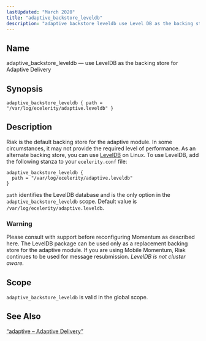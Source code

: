 ```yaml
---
lastUpdated: "March 2020"
title: "adaptive_backstore_leveldb"
description: "adaptive backstore leveldb use Level DB as the backing store for Adaptive Delivery adaptive backstore leveldb path var log ecelerity adaptive leveldb Riak is the default backing store for the adaptive module In some circumstances it may not provide the required level of performance As an alternate backing store you..."
---
```


<a name="conf.ref.adaptive_backstore_leveldb"></a> 
## Name

adaptive_backstore_leveldb — use LevelDB as the backing store for Adaptive Delivery

## Synopsis

`adaptive_backstore_leveldb { path = "/var/log/ecelerity/adaptive.leveldb" }`

<a name="idp13611040"></a> 
## Description

Riak is the default backing store for the adaptive module. In some circumstances, it may not provide the required level of performance. As an alternate backing store, you can use [LevelDB](http://en.wikipedia.org/wiki/LevelDB) on Linux. To use LevelDB, add the following stanza to your `ecelerity.conf` file:

```
adaptive_backstore_leveldb {
  path = "/var/log/ecelerity/adaptive.leveldb"
}
```

`path` identifies the LevelDB database and is the only option in the `adaptive_backstore_leveldb` scope. Default value is `/var/log/ecelerity/adaptive.leveldb`.

### Warning

Please consult with support before reconfiguring Momentum as described here. The LevelDB package can be used only as a replacement backing store for the adaptive module. If you are using Mobile Momentum, Riak continues to be used for message resubmission. *LevelDB is not cluster aware.* 

<a name="idp13617248"></a> 
## Scope

`adaptive_backstore_leveldb` is valid in the global scope.

<a name="idp13619424"></a> 
## See Also

[“adaptive – Adaptive Delivery”](/momentum/4/modules/4-adaptive)